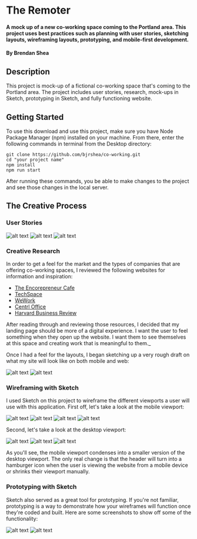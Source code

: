 # The Remoter

#### A mock up of a new co-working space coming to the Portland area. This project uses best practices such as planning with user stories, sketching layouts, wireframing layouts, prototyping, and mobile-first development.

#### By **Brendan Shea**

## Description

This project is mock-up of a fictional co-working space that's coming to the Portland area. The project includes user stories, research, mock-ups in Sketch, prototyping in Sketch, and fully functioning website.

## Getting Started

To use this download and use this project, make sure you have Node Package Manager (npm) installed on your machine. From there, enter the following commands in terminal from the Desktop directory:

```
git clone https://github.com/bjrshea/co-working.git
cd "your project name"
npm install
npm run start
```
After running these commands, you be able to make changes to the project and see those changes in the local server.

## The Creative Process

### User Stories

![alt text](src/assets/images/user-story-1.jpg "Fictional user story #1.")
![alt text](src/assets/images/user-story-2.jpg "Fictional user story #2.")
![alt text](src/assets/images/user-story-3.jpg "Fictional user story #3.")

### Creative Research

In order to get a feel for the market and the types of companies that are offering co-working spaces, I reviewed the following websites for information and inspiration:

* [The Encorepreneur Cafe](http://encorepreneurcafe.com/)
* [TechSpace](https://www.techspace.com/)
* [WeWork](https://www.wework.com/)
* [Centrl Office](https://centrloffice.com/)
* [Harvard Business Review](https://hbr.org/2015/05/why-people-thrive-in-coworking-spaces)

After reading through and reviewing those resources, I decided that my landing page should be more of a digital experience. I want the user to feel something when they open up the website. I want them to see themselves at this space and creating work that is meaningful to them._

Once I had a feel for the layouts, I began sketching up a very rough draft on what my site will look like on both mobile and web:

![alt text](src/assets/images/mobile-sketch.jpg "Mobile sketch mock-up.")
![alt text](src/assets/images/desktop-sketch.jpg "Desktop sketch mock-up.")

### Wireframing with Sketch

I used Sketch on this project to wireframe the different viewports a user will use with this application. First off, let's take a look at the mobile viewport:

![alt text](src/assets/images/mobile-1.png "Photo of mobile viewport.")
![alt text](src/assets/images/mobile-2.png "Photo of mobile viewport.")
![alt text](src/assets/images/mobile-3.png "Photo of mobile viewport.")
![alt text](src/assets/images/mobile-4.png "Photo of mobile viewport.")

Second, let's take a look at the desktop viewport:

![alt text](src/assets/images/desktop-1.png "Photo of desktop viewport.")
![alt text](src/assets/images/desktop-2.png "Photo of desktop viewport.")
![alt text](src/assets/images/desktop-3.png "Photo of desktop viewport.")

As you'll see, the mobile viewport condenses into a smaller version of the desktop viewport. The only real change is that the header will turn into a hamburger icon when the user is viewing the website from a mobile device or shrinks their viewport manually.

### Prototyping with Sketch

Sketch also served as a great tool for prototyping. If you're not familiar, prototyping is a way to demonstrate how your wireframes will function once they're coded and built. Here are some screenshots to show off some of the functionality:

![alt text](src/assets/images/prototyping1.png "Photo of desktop prototyping.")
![alt text](src/assets/images/prototyping2.png "Photo of mobile prototyping.")
